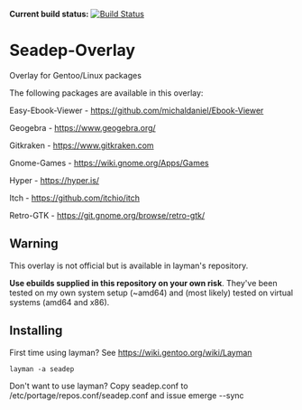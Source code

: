 **Current build status:** [![Build Status](https://travis-ci.org/Keepco/gentoo-overlay-seadep.svg)](https://travis-ci.org/Keepco/gentoo-overlay-seadep)

Seadep-Overlay
==============

Overlay for Gentoo/Linux packages

The following packages are available in this overlay:

Easy-Ebook-Viewer - https://github.com/michaldaniel/Ebook-Viewer

Geogebra - https://www.geogebra.org/

Gitkraken - https://www.gitkraken.com

Gnome-Games - https://wiki.gnome.org/Apps/Games

Hyper - https://hyper.is/

Itch - https://github.com/itchio/itch

Retro-GTK - https://git.gnome.org/browse/retro-gtk/


## Warning
This overlay is not official but is available in layman's repository.

**Use ebuilds supplied in this repository on your own risk**. They've been tested on my own system setup (~amd64) and (most likely) tested on virtual systems (amd64 and x86).

## Installing

First time using layman? See https://wiki.gentoo.org/wiki/Layman

    layman -a seadep

Don't want to use layman? Copy seadep.conf to /etc/portage/repos.conf/seadep.conf and issue emerge --sync

